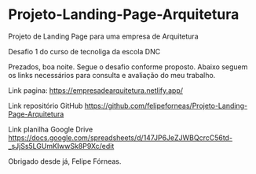 # Projeto-Landing-Page-Arquitetura
Projeto de Landing Page para uma empresa de Arquitetura

Desafio 1 do curso de tecnoliga da escola DNC

Prezados, boa noite.
Segue o desafio conforme proposto.
Abaixo seguem os links necessários para consulta e avaliação do meu trabalho.

Link pagina:
https://empresadearquitetura.netlify.app/

Link repositório GitHub
https://github.com/felipeforneas/Projeto-Landing-Page-Arquitetura

Link planilha Google Drive
https://docs.google.com/spreadsheets/d/147JP6JeZJWBQcrcC56td-_sJjSs5LGUmKlwwSk8P9Xc/edit


Obrigado desde já,
Felipe Fórneas.
